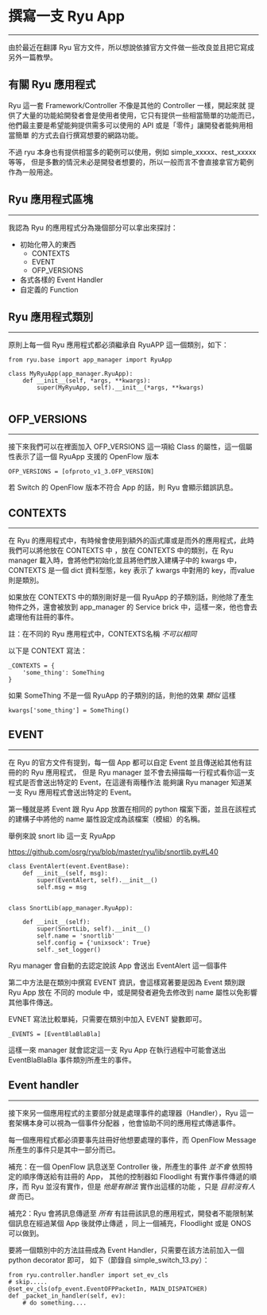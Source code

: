 撰寫一支 Ryu App
====
----

由於最近在翻譯 Ryu 官方文件，所以想說依據官方文件做一些改良並且把它寫成另外一篇教學。

有關 Ryu 應用程式
----

Ryu 這一套 Framework/Controller 不像是其他的 Controller 一樣，開起來就
提供了大量的功能給開發者會是使用者使用，它只有提供一些相當簡單的功能而已，
他們最主要是希望能夠提供需多可以使用的 API 或是「零件」讓開發者能夠用相當簡單
的方式去自行撰寫想要的網路功能。

不過 ryu 本身也有提供相當多的範例可以使用，例如 simple_xxxxx、rest_xxxxx 等等，
但是多數的情況未必是開發者想要的，所以一般而言不會直接拿官方範例作為一般用途。

Ryu 應用程式區塊
----
----

我認為 Ryu 的應用程式分為幾個部分可以拿出來探討：

 * 初始化帶入的東西
   * CONTEXTS
   * EVENT
   * OFP_VERSIONS
 * 各式各樣的 Event Handler
 * 自定義的 Function


Ryu 應用程式類別
----
----

原則上每一個 Ryu 應用程式都必須繼承自 RyuAPP 這一個類別，如下：

<pre><code class="python">from ryu.base import app_manager import RyuApp

class MyRyuApp(app_manager.RyuApp):
    def __init__(self, *args, **kwargs):
        super(MyRyuApp, self).__init__(*args, **kwargs)

</code></pre>

OFP_VERSIONS
----
----

接下來我們可以在裡面加入 OFP_VERSIONS 這一項給 Class 的屬性，這一個屬性表示了這一個 RyuApp 支援的
OpenFlow 版本

<pre><code class="python">OFP_VERSIONS = [ofproto_v1_3.OFP_VERSION]</code></pre>

若 Switch 的 OpenFlow 版本不符合 App 的話，則 Ryu 會顯示錯誤訊息。

CONTEXTS
----
----

在 Ryu 的應用程式中，有時候會使用到額外的函式庫或是而外的應用程式，此時我們可以將他放在 CONTEXTS 中
，放在 CONTEXTS 中的類別，在 Ryu manager 載入時，會將他們初始化並且將他們放入建構子中的 kwargs
中，CONTEXTS 是一個 dict 資料型態，key 表示了 kwargs 中對用的 key，而value 則是類別。

如果放在 CONTEXTS 中的類別剛好是一個 RyuApp 的子類別話，則他除了產生物件之外，還會被放到 app_manager
的 Service brick 中，這樣一來，他也會去處理他有註冊的事件。

註：在不同的 Ryu 應用程式中，CONTEXTS名稱 _不可以相同_

以下是 CONTEXT 寫法：

<pre><code class="python">_CONTEXTS = {
    'some_thing': SomeThing
}
</code></pre>

如果 SomeThing 不是一個 RyuApp 的子類別的話，則他的效果 _類似_ 這樣

<pre><code class="python">kwargs['some_thing'] = SomeThing()</code></pre>


EVENT
----
----

在 Ryu 的官方文件有提到，每一個 App 都可以自定 Event 並且傳送給其他有註冊的的 Ryu 應用程式，
但是 Ryu manager 並不會去掃描每一行程式看你這一支程式是否會送出特定的 Event，在這邊有兩種作法
能夠讓 Ryu manager 知道某一支 Ryu 應用程式會送出特定的 Event。

第一種就是將 Event 跟 Ryu App 放置在相同的 python 檔案下面，並且在該程式的建構子中將他的
name 屬性設定成為該檔案（模組）的名稱。

舉例來說 snort lib 這一支 RyuApp

https://github.com/osrg/ryu/blob/master/ryu/lib/snortlib.py#L40

<pre><code class="python">class EventAlert(event.EventBase):
    def __init__(self, msg):
        super(EventAlert, self).__init__()
        self.msg = msg


class SnortLib(app_manager.RyuApp):

    def __init__(self):
        super(SnortLib, self).__init__()
        self.name = 'snortlib'
        self.config = {'unixsock': True}
        self._set_logger()</code></pre>
        
        
Ryu manager 會自動的去認定說該 App 會送出 EventAlert 這一個事件

第二中方法是在類別中撰寫 EVENT 資訊，會這樣寫著要是因為 Event 類別跟 Ryu App 放在
不同的 module 中，或是開發者避免去修改到 name 屬性以免影響其他事件傳送。

EVNET 寫法比較單純，只需要在類別中加入 EVENT 變數即可。

<pre><code class="python">_EVENTS = [EventBlaBlaBla]</code></pre>

這樣一來 manager 就會認定這一支 Ryu App 在執行過程中可能會送出 EventBlaBlaBla 事件類別所產生的事件。


Event handler
----
----

接下來另一個應用程式的主要部分就是處理事件的處理器（Handler），Ryu 這一套架構本身可以視為一個事件分配器
，他會協助不同的應用程式傳遞事件。

每一個應用程式都必須要事先註冊好他想要處理的事件，而 OpenFlow Message 所產生的事件只是其中一部分而已。

補充：在一個 OpenFlow 訊息送至 Controller 後，所產生的事件 _並不會_ 依照特定的順序傳送給有註冊的 App，
其他的控制器如 Floodlight 有實作事件傳遞的順序，而 Ryu 並沒有實作，但是 _他是有辦法_ 實作出這樣的功能
，只是 _目前沒有人做_ 而已。

補充2：Ryu 會將訊息傳遞至 _所有_ 有註冊該訊息的應用程式，開發者不能限制某個訊息在經過某個 App 後就停止傳遞
，同上一個補充，Floodlight 或是 ONOS 可以做到。


要將一個類別中的方法註冊成為 Event Handler，只需要在該方法前加入一個 python decorator 即可，
如下（節錄自 simple_switch_13.py）：

<pre><code class="python">from ryu.controller.handler import set_ev_cls
# skip.....
@set_ev_cls(ofp_event.EventOFPPacketIn, MAIN_DISPATCHER)
def _packet_in_handler(self, ev):
    # do something....
</code></pre>





